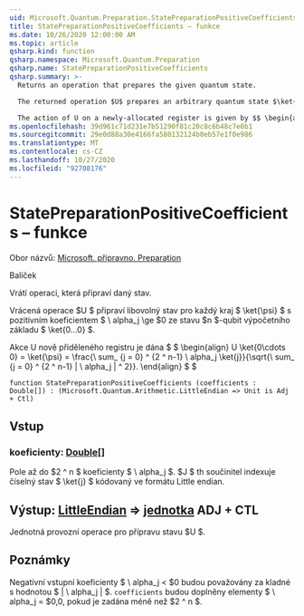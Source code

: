 ```yaml
---
uid: Microsoft.Quantum.Preparation.StatePreparationPositiveCoefficients
title: StatePreparationPositiveCoefficients – funkce
ms.date: 10/26/2020 12:00:00 AM
ms.topic: article
qsharp.kind: function
qsharp.namespace: Microsoft.Quantum.Preparation
qsharp.name: StatePreparationPositiveCoefficients
qsharp.summary: >-
  Returns an operation that prepares the given quantum state.

  The returned operation $U$ prepares an arbitrary quantum state $\ket{\psi}$ with positive coefficients $\alpha_j\ge 0$ from the $n$-qubit computational basis state $\ket{0...0}$.

  The action of U on a newly-allocated register is given by $$ \begin{align} U \ket{0\cdots 0} = \ket{\psi} = \frac{\sum_{j=0}^{2^n-1}\alpha_j \ket{j}}{\sqrt{\sum_{j=0}^{2^n-1}|\alpha_j|^2}}. \end{align} $$
ms.openlocfilehash: 39d961c71d231e7b51290f81c20c8c6b48c7e0b1
ms.sourcegitcommit: 29e0d88a30e4166fa580132124b0eb57e1f0e986
ms.translationtype: MT
ms.contentlocale: cs-CZ
ms.lasthandoff: 10/27/2020
ms.locfileid: "92708176"
---
```

# <a name="statepreparationpositivecoefficients-function"></a>StatePreparationPositiveCoefficients – funkce

Obor názvů: [Microsoft. přípravno. Preparation](xref:Microsoft.Quantum.Preparation)

Balíček [](https://nuget.org/packages/)


Vrátí operaci, která připraví daný stav.

Vrácená operace $U $ připraví libovolný stav pro každý kraj $ \ket{\psi} $ s pozitivním koeficientem $ \ alpha_j \ge $0 ze stavu $n $-qubit výpočetního základu $ \ket{0...0} $.

Akce U nově přiděleného registru je dána $ $ \begin{align} U \ket{0\cdots 0} = \ket{\psi} = \frac{\ sum_ {j = 0} ^ {2 ^ n-1} \ alpha_j \ket{j}}{\sqrt{\ sum_ {j = 0} ^ {2 ^ n-1} | \ alpha_j | ^ 2}}.
\end{align} $ $

```qsharp
function StatePreparationPositiveCoefficients (coefficients : Double[]) : (Microsoft.Quantum.Arithmetic.LittleEndian => Unit is Adj + Ctl)
```


## <a name="input"></a>Vstup

### <a name="coefficients--double"></a>koeficienty: [Double](xref:microsoft.quantum.lang-ref.double)[]

Pole až do $2 ^ n $ koeficienty $ \ alpha_j $. $J $ th součinitel indexuje číselný stav $ \ket{j} $ kódovaný ve formátu Little endian.



## <a name="output--littleendian--unit-adj--ctl"></a>Výstup: [LittleEndian](xref:Microsoft.Quantum.Arithmetic.LittleEndian) => [jednotka](xref:microsoft.quantum.lang-ref.unit) ADJ + CTL

Jednotná provozní operace pro přípravu stavu $U $.

## <a name="remarks"></a>Poznámky

Negativní vstupní koeficienty $ \ alpha_j < $0 budou považovány za kladné s hodnotou $ | \ alpha_j | $. `coefficients` budou doplněny elementy $ \ alpha_j = $0,0, pokud je zadána méně než $2 ^ n $.